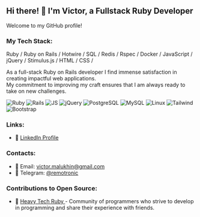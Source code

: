 ## Hi there! 👋 I'm Victor, a Fullstack Ruby Developer

Welcome to my GitHub profile!

### My Tech Stack:

Ruby / Ruby on Rails / Hotwire / SQL / Redis / Rspec / Docker / JavaScript / jQuery / Stimulus.js / HTML / CSS /

As a full-stack Ruby on Rails developer I find immense satisfaction in creating impactful web applications. <br>
My commitment to improving my craft ensures that I am always ready to take on new challenges.

<div>
  <img src="https://img.shields.io/badge/Ruby-CC342D?style=for-the-badge&logo=ruby&logoColor=white"  alt="Ruby"/>
  <img src="https://img.shields.io/badge/Ruby_on_Rails-CC0000?style=for-the-badge&logo=ruby-on-rails&logoColor=white"  alt="Rails"/>
  <img src="https://img.shields.io/badge/JavaScript-F7DF1E?style=for-the-badge&logo=javascript&logoColor=black"  alt="JS"/>
  <img src="https://img.shields.io/badge/jQuery-0769AD?style=for-the-badge&logo=jquery&logoColor=white"  alt="jQuery"/>
  <img src="https://img.shields.io/badge/PostgreSQL-316192?style=for-the-badge&logo=postgresql&logoColor=white"  alt="PostgreSQL"/>
  <img src="https://img.shields.io/badge/MySQL-00000F?style=for-the-badge&logo=mysql&logoColor=white"  alt="MySQL"/>
  <img src="https://img.shields.io/badge/Linux-FCC624?style=for-the-badge&logo=linux&logoColor=black"  alt="Linux"/>
  <img src="https://img.shields.io/badge/Tailwind_CSS-38B2AC?style=for-the-badge&logo=tailwind-css&logoColor=white"  alt="Tailwind"/>
  <img src="https://img.shields.io/badge/Bootstrap-563D7C?style=for-the-badge&logo=bootstrap&logoColor=white"  alt="Bootstrap"/>
</div>

### Links:

- 📄 [LinkedIn Profile](https://www.linkedin.com/in/remotronic)

### Contacts:

- 📧 Email: victor.malukhin@gmail.com
- 💬 Telegram: [@remotronic](https://t.me/remotronic)

### Contributions to Open Source:

- 📘 [Heavy Tech Ruby ](https://github.com/HeavyTechRuby) - Community of programmers who strive to develop in programming and share their experience with friends.
